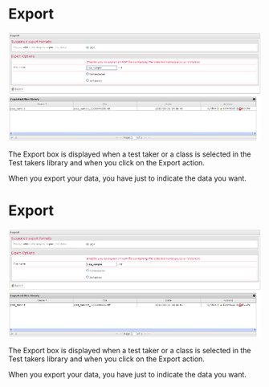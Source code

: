 <!--
created_at: '2012-04-12 18:15:06'
updated_at: '2013-03-13 13:55:24'
authors:
    - 'Jérôme Bogaerts'
contributors:
    - 'Sophie Doublet'
tags:
    - 'Manage Test Takers'
-->

Export
======

![](../resources/testtakers-export1.png)

The Export box is displayed when a test taker or a class is selected in the Test takers library and when you click on the Export action.

When you export your data, you have just to indicate the data you want.

Export
======

![](../resources/testtakers-export1.png)

The Export box is displayed when a test taker or a class is selected in the Test takers library and when you click on the Export action.

When you export your data, you have just to indicate the data you want.


